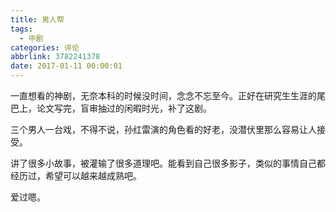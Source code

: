 ```yaml
---
title: 男人帮
tags:
  - 中剧
categories: 评论
abbrlink: 3782241378
date: 2017-01-11 00:00:01
---
```


一直想看的神剧，无奈本科的时候没时间，念念不忘至今。正好在研究生生涯的尾巴上，论文写完，盲审抽过的闲暇时光，补了这剧。

三个男人一台戏，不得不说，孙红雷演的角色看的好老，没潜伏里那么容易让人接受。

讲了很多小故事，被灌输了很多道理吧。能看到自己很多影子，类似的事情自己都经历过，希望可以越来越成熟吧。

爱过嗯。

